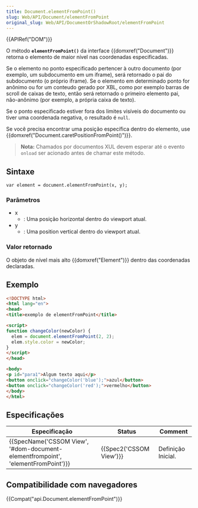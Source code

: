 ```yaml
---
title: Document.elementFromPoint()
slug: Web/API/Document/elementFromPoint
original_slug: Web/API/DocumentOrShadowRoot/elementFromPoint
---
```


{{APIRef("DOM")}}

O método **`elementFromPoint()`** da interface {{domxref("Document")}} retorna o elemento de maior nível nas coordenadas especificadas.

Se o elemento no ponto especificado pertencer à outro documento (por exemplo, um subdocumento em um iframe), será retornado o pai do subdocumento (o próprio iframe). Se o elemento em determinado ponto for anônimo ou for um conteudo gerado por XBL, como por exemplo barras de scroll de caixas de texto, então será retornado o primeiro elemento pai, não-anônimo (por exemplo, a própria caixa de texto).

Se o ponto especificado estiver fora dos limites visíveis do documento ou tiver uma coordenada negativa, o resultado é `null`.

Se você precisa encontrar uma posição específica dentro do elemento, use {{domxref("Document.caretPositionFromPoint()")}}.

> **Nota:** Chamados por documentos XUL devem esperar até o evento `onload` ser acionado antes de chamar este método.

## Sintaxe

```
var element = document.elementFromPoint(x, y);
```

### Parâmetros

- x
  - : Uma posição horizontal dentro do viewport atual.
- y
  - : Uma position vertical dentro do viewport atual.

### Valor retornado

O objeto de nível mais alto {{domxref("Element")}} dentro das coordenadas declaradas.

## Exemplo

```html
<!DOCTYPE html>
<html lang="en">
<head>
<title>exemplo de elementFromPoint</title>

<script>
function changeColor(newColor) {
  elem = document.elementFromPoint(2, 2);
  elem.style.color = newColor;
}
</script>
</head>

<body>
<p id="para1">Algum texto aqui</p>
<button onclick="changeColor('blue');">azul</button>
<button onclick="changeColor('red');">vermelho</button>
</body>
</html>
```

## Especificações

| Especificação                                                                                                | Status                           | Comment            |
| ------------------------------------------------------------------------------------------------------------ | -------------------------------- | ------------------ |
| {{SpecName('CSSOM View', '#dom-document-elementfrompoint', 'elementFromPoint')}} | {{Spec2('CSSOM View')}} | Definição Inicial. |

## Compatibilidade com navegadores

{{Compat("api.Document.elementFromPoint")}}
